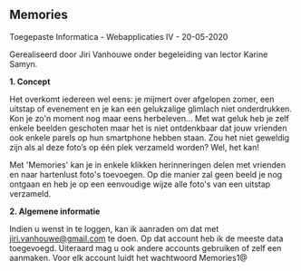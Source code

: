 ## Memories
Toegepaste Informatica - Webapplicaties IV - 20-05-2020

Gerealiseerd door Jiri Vanhouwe onder begeleiding van lector Karine Samyn.

**1. Concept**

Het overkomt iedereen wel eens: je mijmert over afgelopen zomer, een uitstap of evenement en je kan een gelukzalige glimlach niet onderdrukken. Kon je zo'n moment nog maar eens herbeleven...
Met wat geluk heb je zelf enkele beelden geschoten maar het is niet ontdenkbaar dat jouw vrienden ook enkele parels op hun smartphone hebben staan. Zou het niet geweldig zijn als al deze foto’s op één plek verzameld worden? Wel, het kan!

Met 'Memories' kan je in enkele klikken herinneringen delen met vrienden en naar hartenlust foto's toevoegen. Op die manier zal geen beeld je nog ontgaan en heb je op een eenvoudige wijze alle foto's van een uitstap verzameld.

**2. Algemene informatie**

Indien u wenst in te loggen, kan ik aanraden om dat met jiri.vanhouwe@gmail.com te doen. Op dat account heb ik de meeste data toegevoegd. Uiteraard mag u ook andere accounts gebruiken of zelf een aanmaken. Voor elk account luidt het wachtwoord Memories1@

